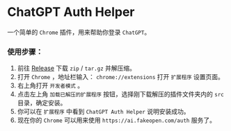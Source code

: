 # ChatGPT Auth Helper

一个简单的 `Chrome` 插件，用来帮助你登录 `ChatGPT`。

### 使用步骤：

1. 前往 [Release](https://github.com/wozulong/ChatGPTAuthHelper/releases) 下载 `zip` / `tar.gz` 并解压缩。
2. 打开 `Chrome` ，地址栏输入： `chrome://extensions` 打开 `扩展程序` 设置页面。
3. 右上角打开 `开发者模式` 。
4. 点击左上角 `加载已解压的扩展程序` 按钮，选择刚下载解压的插件文件夹内的 `src` 目录，确定安装。
5. 你可以在 `扩展程序` 中看到 `ChatGPT Auth Helper` 说明安装成功。
6. 现在你的 `Chrome` 可以用来使用 `https://ai.fakeopen.com/auth` 服务了。
